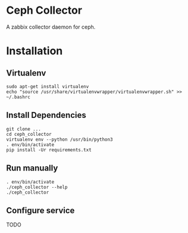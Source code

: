 # Ceph Collector

A zabbix collector daemon for ceph.

# Installation

## Virtualenv

``` 
sudo apt-get install virtualenv
echo "source /usr/share/virtualenvwrapper/virtualenvwrapper.sh" >> ~/.bashrc
```

## Install Dependencies

```
git clone ...
cd ceph_collector
virtualenv env --python /usr/bin/python3
. env/bin/activate
pip install -Ur requirements.txt
```

## Run manually

```
. env/bin/activate
./ceph_collector --help
./ceph_collector
```

## Configure service

TODO


